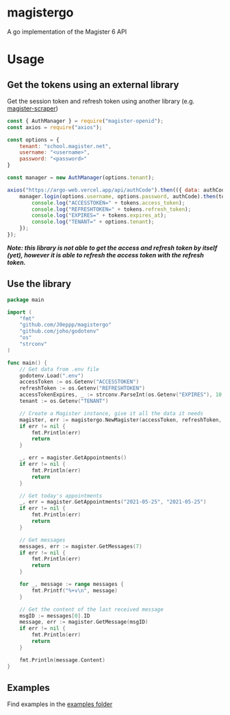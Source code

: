 # magistergo
A go implementation of the Magister 6 API

# Usage
## Get the tokens using an external library
Get the session token and refresh token using another library (e.g. [magister-scraper](https://github.com/JipFr/magister-scraper/))
```javascript
const { AuthManager } = require("magister-openid");
const axios = require("axios");

const options = {
    tenant: "school.magister.net",
    username: "<username>",
    password: "<password>"
}

const manager = new AuthManager(options.tenant);

axios("https://argo-web.vercel.app/api/authCode").then(({ data: authCode }) => {
    manager.login(options.username, options.password, authCode).then(tokens => {
        console.log("ACCESSTOKEN=" + tokens.access_token);
        console.log("REFRESHTOKEN=" + tokens.refresh_token);
        console.log("EXPIRES=" + tokens.expires_at);
        console.log("TENANT=" + options.tenant);
    });
});
```

<b>*Note: this library is not able to get the access and refresh token by itself (yet), however it is able to refresh the access token with the refresh token.*</b> 

## Use the library
```go
package main

import (
	"fmt"
	"github.com/J0eppp/magistergo"
	"github.com/joho/godotenv"
	"os"
	"strconv"
)

func main() {
	// Get data from .env file
	godotenv.Load(".env")
	accessToken := os.Getenv("ACCESSTOKEN")
	refreshToken := os.Getenv("REFRESHTOKEN")
	accessTokenExpires, _ := strconv.ParseInt(os.Getenv("EXPIRES"), 10, 64)
	tenant := os.Getenv("TENANT")

	// Create a Magister instance, give it all the data it needs
	magister, err := magistergo.NewMagister(accessToken, refreshToken, accessTokenExpires, tenant)
	if err != nil {
		fmt.Println(err)
		return
	}

	_, err = magister.GetAppointments()
	if err != nil {
		fmt.Println(err)
		return
	}

	// Get today's appointments
	_, err = magister.GetAppointments("2021-05-25", "2021-05-25")
	if err != nil {
		fmt.Println(err)
		return
	}

	// Get messages
	messages, err := magister.GetMessages(7)
	if err != nil {
		fmt.Println(err)
		return
	}

	for _, message := range messages {
		fmt.Printf("%+v\n", message)
	}

	// Get the content of the last received message
	msgID := messages[0].ID
	message, err := magister.GetMessage(msgID)
	if err != nil {
		fmt.Println(err)
		return
	}

	fmt.Println(message.Content)
}
```

## Examples
Find examples in the [examples folder](https://github.com/J0eppp/magistergo/tree/main/examples)